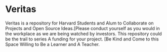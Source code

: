 # Veritas
Veritas is a repository for Harvard Students and Alum to Collaborate on Projects and Open Source Ideas.[Please conduct yourself as you would in the workplace as we are being watched by investors. This repository could be the trail to series A funding for your project. [Be Kind and Come to this Space Willing to Be a Learner and A Teacher.
